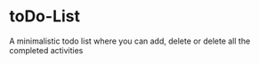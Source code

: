 # toDo-List
A minimalistic todo list where you can add, delete or delete all the completed activities
